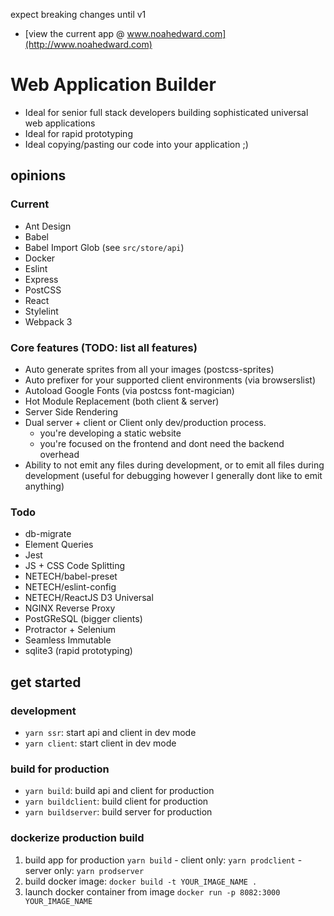 expect breaking changes until v1

  - [view the current app @ www.noahedward.com](http://www.noahedward.com)

# Web Application Builder

  - Ideal for senior full stack developers building sophisticated universal web applications
  - Ideal for rapid prototyping
  - Ideal copying/pasting our code into your application ;)

## opinions
### Current

  - Ant Design
  - Babel
  - Babel Import Glob (see `src/store/api`)
  - Docker
  - Eslint
  - Express
  - PostCSS
  - React
  - Stylelint
  - Webpack 3

### Core features (TODO: list all features)

  - Auto generate sprites from all your images (postcss-sprites)
  - Auto prefixer for your supported client environments (via browserslist)
  - Autoload Google Fonts (via postcss font-magician)
  - Hot Module Replacement (both client & server)
  - Server Side Rendering
  - Dual server + client or Client only dev/production process.
    - you're developing a static website
    - you're focused on the frontend and dont need the backend overhead
  - Ability to not emit any files during development, or to emit all files during development (useful for debugging however I generally dont like to emit anything)


### Todo

  - db-migrate
  - Element Queries
  - Jest
  - JS + CSS Code Splitting
  - NETECH/babel-preset
  - NETECH/eslint-config
  - NETECH/ReactJS D3 Universal
  - NGINX Reverse Proxy
  - PostGReSQL (bigger clients)
  - Protractor + Selenium
  - Seamless Immutable
  - sqlite3 (rapid prototyping)

## get started
### development
  - `yarn ssr`: start api and client in dev mode
  - `yarn client`: start client in dev mode

### build for production
  - `yarn build`: build api and client for production
  - `yarn buildclient`: build client for production
  - `yarn buildserver`: build server for production

### dockerize production build
  1. build app for production `yarn build`
    - client only: `yarn prodclient`
    - server only: `yarn prodserver`
  2. build docker image: `docker build -t YOUR_IMAGE_NAME .`
  3. launch docker container from image `docker run -p 8082:3000 YOUR_IMAGE_NAME`
